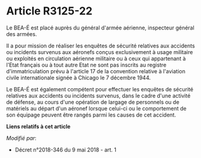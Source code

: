 # Article R3125-22

Le BEA-É est placé auprès du général d'armée aérienne, inspecteur général des armées.

Il a pour mission de réaliser les enquêtes de sécurité relatives aux accidents ou incidents survenus aux aéronefs conçus
exclusivement à usage militaire ou exploités en circulation aérienne militaire ou à ceux qui appartenant à l'Etat français ou
à tout autre Etat ne sont pas inscrits au registre d'immatriculation prévu à l'article 17 de la convention relative à
l'aviation civile internationale signée à Chicago le 7 décembre 1944.

Le BEA-É est également compétent pour effectuer les enquêtes de sécurité relatives aux accidents ou incidents survenus, dans
le cadre d'une activité de défense, au cours d'une opération de largage de personnels ou de matériels au départ d'un aéronef
lorsque celui-ci ou le comportement de son équipage peuvent être rangés parmi les causes de cet accident.

**Liens relatifs à cet article**

_Modifié par_:

  - Décret n°2018-346 du 9 mai 2018 - art. 1
